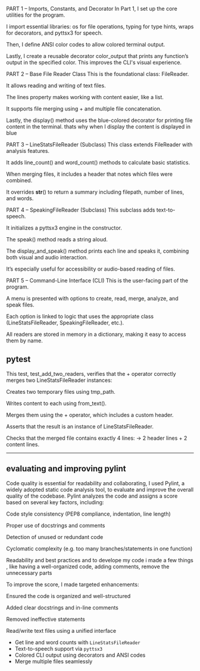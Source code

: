 
PART 1 – Imports, Constants, and Decorator
In Part 1, I set up the core utilities for the program.

I import essential libraries: os for file operations, typing for type hints, wraps for decorators, and pyttsx3 for speech.

Then, I define ANSI color codes to allow colored terminal output.

Lastly, I create a reusable decorator color_output that prints any function’s output in the specified color. This improves the CLI's visual experience.

PART 2 – Base File Reader Class
This is the foundational class: FileReader.

It allows reading and writing of text files.

The lines property makes working with content easier, like a list.

It supports file merging using + and multiple file concatenation.

Lastly, the display() method uses the blue-colored decorator for printing file content in the terminal.
thats why when I display the content is displayed in blue

PART 3 – LineStatsFileReader (Subclass)
This class extends FileReader with analysis features.

It adds line_count() and word_count() methods to calculate basic statistics.

When merging files, it includes a header that notes which files were combined.

It overrides __str__() to return a summary including filepath, number of lines, and words.

PART 4 – SpeakingFileReader (Subclass)
This subclass adds text-to-speech.

It initializes a pyttsx3 engine in the constructor.

The speak() method reads a string aloud.

The display_and_speak() method prints each line and speaks it, combining both visual and audio interaction.

It’s especially useful for accessibility or audio-based reading of files.


 PART 5 – Command-Line Interface (CLI)
This is the user-facing part of the program.

A menu is presented with options to create, read, merge, analyze, and speak files.

Each option is linked to logic that uses the appropriate class (LineStatsFileReader, SpeakingFileReader, etc.).

All readers are stored in memory in a dictionary, making it easy to access them by name.


pytest
---------------
This test, test_add_two_readers, verifies that the + operator correctly merges two LineStatsFileReader instances:

Creates two temporary files using tmp_path.

Writes content to each using from_text().

Merges them using the + operator, which includes a custom header.

Asserts that the result is an instance of LineStatsFileReader.

Checks that the merged file contains exactly 4 lines:
→ 2 header lines + 2 content lines.

------------------
evaluating and improving
pylint
---------------
Code quality is essential for readability and collaborating, I used Pylint, a widely adopted static code analysis tool, to evaluate and improve the overall quality of the codebase.
Pylint analyzes the code and assigns a score based on several key factors, including:

Code style consistency (PEP8 compliance, indentation, line length)

Proper use of docstrings and comments

Detection of unused or redundant code

Cyclomatic complexity (e.g. too many branches/statements in one function)

Readability and best practices
and to develope my code i made a few things , like having a well-organized code, adding comments, remove the unnecessary parts

To improve the score, I made targeted enhancements:

Ensured the code is organized and well-structured

Added clear docstrings and in-line comments

Removed ineffective statements


Read/write text files using a unified interface
- Get line and word counts with `LineStatsFileReader`
- Text-to-speech support via `pyttsx3`
- Colored CLI output using decorators and ANSI codes
- Merge multiple files seamlessly
























